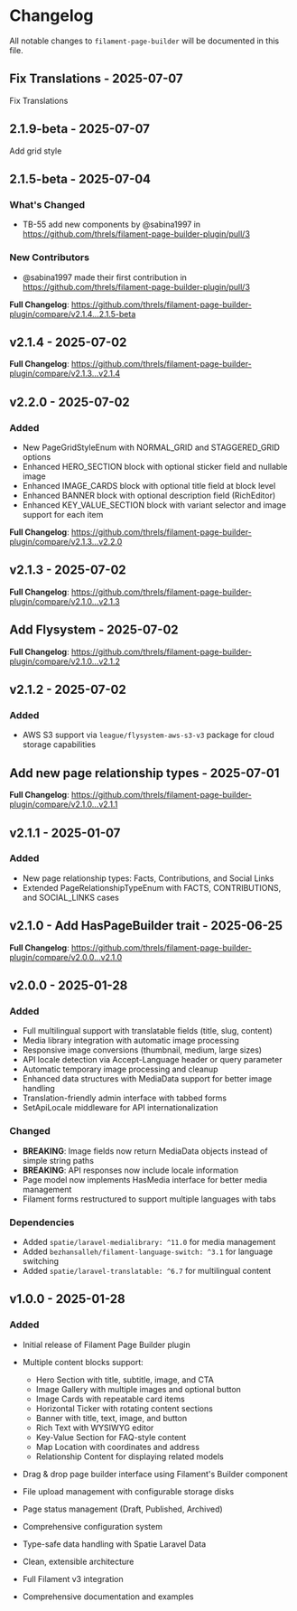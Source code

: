 # Changelog

All notable changes to `filament-page-builder` will be documented in this file.

## Fix Translations - 2025-07-07

Fix Translations

## 2.1.9-beta - 2025-07-07

Add grid style

## 2.1.5-beta - 2025-07-04

### What's Changed

* TB-55 add new components by @sabina1997 in https://github.com/threls/filament-page-builder-plugin/pull/3

### New Contributors

* @sabina1997 made their first contribution in https://github.com/threls/filament-page-builder-plugin/pull/3

**Full Changelog**: https://github.com/threls/filament-page-builder-plugin/compare/v2.1.4...2.1.5-beta

## v2.1.4 - 2025-07-02

**Full Changelog**: https://github.com/threls/filament-page-builder-plugin/compare/v2.1.3...v2.1.4

## v2.2.0 - 2025-07-02

### Added

- New PageGridStyleEnum with NORMAL_GRID and STAGGERED_GRID options
- Enhanced HERO_SECTION block with optional sticker field and nullable image
- Enhanced IMAGE_CARDS block with optional title field at block level
- Enhanced BANNER block with optional description field (RichEditor)
- Enhanced KEY_VALUE_SECTION block with variant selector and image support for each item

**Full Changelog**: https://github.com/threls/filament-page-builder-plugin/compare/v2.1.3...v2.2.0

## v2.1.3 - 2025-07-02

**Full Changelog**: https://github.com/threls/filament-page-builder-plugin/compare/v2.1.0...v2.1.3

## Add Flysystem - 2025-07-02

**Full Changelog**: https://github.com/threls/filament-page-builder-plugin/compare/v2.1.0...v2.1.2

## v2.1.2 - 2025-07-02

### Added

- AWS S3 support via `league/flysystem-aws-s3-v3` package for cloud storage capabilities

## Add new page relationship types - 2025-07-01

**Full Changelog**: https://github.com/threls/filament-page-builder-plugin/compare/v2.1.0...v2.1.1

## v2.1.1 - 2025-01-07

### Added

- New page relationship types: Facts, Contributions, and Social Links
- Extended PageRelationshipTypeEnum with FACTS, CONTRIBUTIONS, and SOCIAL_LINKS cases

## v2.1.0 - Add HasPageBuilder trait - 2025-06-25

**Full Changelog**: https://github.com/threls/filament-page-builder-plugin/compare/v2.0.0...v2.1.0

## v2.0.0 - 2025-01-28

### Added

- Full multilingual support with translatable fields (title, slug, content)
- Media library integration with automatic image processing
- Responsive image conversions (thumbnail, medium, large sizes)
- API locale detection via Accept-Language header or query parameter
- Automatic temporary image processing and cleanup
- Enhanced data structures with MediaData support for better image handling
- Translation-friendly admin interface with tabbed forms
- SetApiLocale middleware for API internationalization

### Changed

- **BREAKING**: Image fields now return MediaData objects instead of simple string paths
- **BREAKING**: API responses now include locale information
- Page model now implements HasMedia interface for better media management
- Filament forms restructured to support multiple languages with tabs

### Dependencies

- Added `spatie/laravel-medialibrary: ^11.0` for media management
- Added `bezhansalleh/filament-language-switch: ^3.1` for language switching
- Added `spatie/laravel-translatable: ^6.7` for multilingual content

## v1.0.0 - 2025-01-28

### Added

- Initial release of Filament Page Builder plugin
  
- Multiple content blocks support:
  
  - Hero Section with title, subtitle, image, and CTA
  - Image Gallery with multiple images and optional button
  - Image Cards with repeatable card items
  - Horizontal Ticker with rotating content sections
  - Banner with title, text, image, and button
  - Rich Text with WYSIWYG editor
  - Key-Value Section for FAQ-style content
  - Map Location with coordinates and address
  - Relationship Content for displaying related models
  
- Drag & drop page builder interface using Filament's Builder component
  
- File upload management with configurable storage disks
  
- Page status management (Draft, Published, Archived)
  
- Comprehensive configuration system
  
- Type-safe data handling with Spatie Laravel Data
  
- Clean, extensible architecture
  
- Full Filament v3 integration
  
- Comprehensive documentation and examples
  
